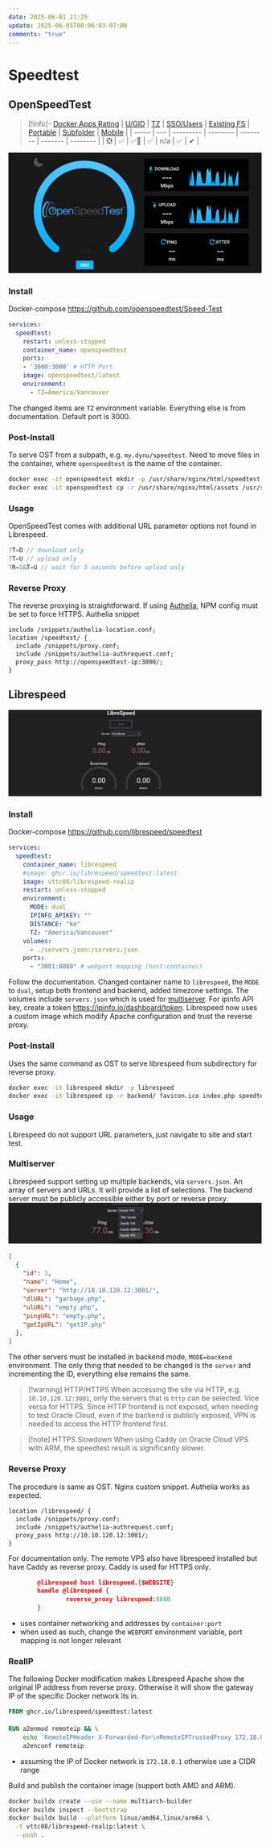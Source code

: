 ```yaml
---
date: 2025-06-01 21:25
update: 2025-06-05T00:06:03-07:00
comments: "true"
---
```

# Speedtest
## OpenSpeedTest
> [!info]- [Docker Apps Rating](../02-docker-ratings.md)
> | [U/GID](../02-docker-ratings.md#ugid) | [TZ](../02-docker-ratings.md#tz)  | [SSO/Users](../02-docker-ratings.md#sso) | [Existing FS](../02-docker-ratings.md#existing-fs) | [Portable](../02-docker-ratings.md#portable) | [Subfolder](../02-docker-ratings.md#subfolder) | [Mobile](../02-docker-ratings.md#mobile) |
> | ----- | --- | --------- | -------- | -------- | ------- | -------- |
> | ❎     | ✅  | ✅🤵       | ✅        | n/a | ✅ | ✔ |

![](assets/Pasted%20image%2020250602141656.png)
### Install
Docker-compose
https://github.com/openspeedtest/Speed-Test
```yaml
services:
  speedtest:
    restart: unless-stopped
    container_name: openspeedtest
    ports:
    - '3000:3000' # HTTP Port
    image: openspeedtest/latest
    environment:
      - TZ=America/Vancouver
```

The changed items are `TZ` environment variable. Everything else is from documentation. Default port is 3000.
### Post-Install
To serve OST from a subpath, e.g. `my.dynu/speedtest`. Need to move files in the container, where `openspeedtest` is the name of the container.
```bash
docker exec -it openspeedtest mkdir -p /usr/share/nginx/html/speedtest
docker exec -it openspeedtest cp -r /usr/share/nginx/html/assets /usr/share/nginx/html/downloading /usr/share/nginx/html/upload /usr/share/nginx/html/index.html /usr/share/nginx/html/50x.html /usr/share/nginx/html/speedtest
```
### Usage
OpenSpeedTest comes with additional URL parameter options not found in Librespeed.
```js
?T=D // download only
?T=U // upload only
?R=5&T=U // wait for 5 seconds before upload only
```
### Reverse Proxy
The reverse proxying is straightforward.
If using [Authelia](authelia.md), NPM config must be set to force HTTPS.
Authelia snippet
```nginx
include /snippets/authelia-location.conf;
location /speedtest/ {
  include /snippets/proxy.conf;
  include /snippets/authelia-authrequest.conf;
  proxy_pass http://openspeedtest-ip:3000/;
}
```
## Librespeed
![](assets/Pasted%20image%2020250602155943.png)
### Install
Docker-compose
https://github.com/librespeed/speedtest
```yaml
services:
  speedtest:
    container_name: librespeed
    #image: ghcr.io/librespeed/speedtest:latest
    image: vttc08/librespeed-realip
    restart: unless-stopped
    environment:
      MODE: dual
      IPINFO_APIKEY: ""
      DISTANCE: "km"
      TZ: "America/Vancouver"
    volumes:
      - ./servers.json:/servers.json
    ports:
      - "3001:8080" # webport mapping (host:container)
```
Follow the documentation. Changed container name to `librespeed`, the `MODE` to `dual`, setup both frontend and backend, added timezone settings. The volumes include `servers.json` which is used for [multiserver](#multiserver).  For ipinfo API key, create a token https://ipinfo.io/dashboard/token. Librespeed now uses a custom image which modify Apache configuration and trust the reverse proxy.
### Post-Install
Uses the same command as OST to serve librespeed from subdirectory for reverse proxy.
```bash
docker exec -it librespeed mkdir -p librespeed
docker exec -it librespeed cp -r backend/ favicon.ico index.php speedtest.js speedtest_worker.js librespeed/
```
### Usage
Librespeed do not support URL parameters, just navigate to site and start test.
### Multiserver
Librespeed support setting up multiple backends, via `servers.json`. An array of servers and URLs. It will provide a list of selections. The backend server must be publicly accessible either by port or reverse proxy.
![](assets/Pasted%20image%2020250602163726.png)
```json
[
  {
    "id": 1,
    "name": "Home",
    "server": "http://10.10.120.12:3001/",
    "dlURL": "garbage.php",
    "ulURL": "empty.php",
    "pingURL": "empty.php",
    "getIpURL": "getIP.php"
  },
]
```

The other servers must be installed in backend mode, `MODE=backend` environment. The only thing that needed to be changed is the `server` and incrementing the ID, everything else remains the same.
>[!warning] HTTP/HTTPS
>When accessing the site via HTTP, e.g. `10.10.120.12:3001`, only the servers that is `http` can be selected. Vice versa for HTTPS. Since HTTP frontend is not exposed, when needing to test Oracle Cloud, even if the backend is publicly exposed, VPN is needed to access the HTTP frontend first.

>[!note] HTTPS Slowdown
>When using Caddy on Oracle Cloud VPS with ARM, the speedtest result is significantly slower.
### Reverse Proxy
The procedure is same as OST. Nginx custom snippet. Authelia works as expected.
```nginx
location /librespeed/ {
  include /snippets/proxy.conf;
  include /snippets/authelia-authrequest.conf;
  proxy_pass http://10.10.120.12:3001/;
}
```

For documentation only. The remote VPS also have librespeed installed but have Caddy as reverse proxy. Caddy is used for HTTPS only.
```json
        @librespeed host librespeed.{$WEBSITE}
        handle @librespeed {
                reverse_proxy librespeed:8080
        }
```

- uses container networking and addresses by `container:port`
- when used as such, change the `WEBPORT` environment variable, port mapping is not longer relevant
### RealIP
The following Docker modification makes Librespeed Apache show the original IP address from reverse proxy. Otherwise it will show the gateway IP of the specific Docker network its in.
```Dockerfile
FROM ghcr.io/librespeed/speedtest:latest

RUN a2enmod remoteip && \
    echo 'RemoteIPHeader X-Forwarded-For\nRemoteIPTrustedProxy 172.18.0.1' > /etc/apache2/conf-available/remoteip.conf && \
    a2enconf remoteip
```

- assuming the IP of Docker network is `172.18.0.1` otherwise use a CIDR range

Build and publish the container image (support both AMD and ARM).
```bash
docker buildx create --use --name multiarch-builder
docker buildx inspect --bootstrap
docker buildx build --platform linux/amd64,linux/arm64 \
  -t vttc08/librespeed-realip:latest \
  --push .
```